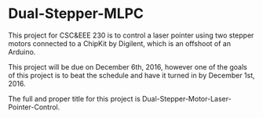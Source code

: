 # Dual-Stepper-MLPC
This project for CSC&EEE 230 is to control a laser pointer using two stepper motors connected to a ChipKit by Digilent, 
which is an offshoot of an Arduino.

This project will be due on December 6th, 2016, however one of the goals of this project is to beat the schedule and 
have it turned in by December 1st, 2016.

The full and proper title for this project is Dual-Stepper-Motor-Laser-Pointer-Control.
